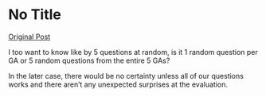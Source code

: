 # No Title

[Original Post](https://discourse.onlinedegree.iitm.ac.in/t/169029/93)

<p>I too want to know like by 5 questions at random, is it 1 random question per GA or 5 random questions from the entire 5 GAs?</p>
<p>In the later case, there would be no certainty unless all of our questions works and there aren’t any unexpected surprises at the evaluation.</p>